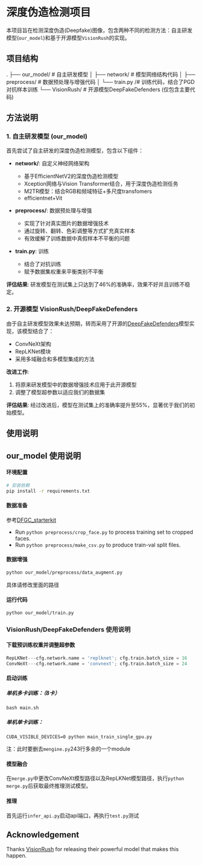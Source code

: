 # 深度伪造检测项目

本项目旨在检测深度伪造(Deepfake)图像，包含两种不同的检测方法：自主研发模型(`our_model`)和基于开源模型`VisionRush`的实现。

## 项目结构
.
├── our_model/ # 自主研发模型
│ ├── network/ # 模型网络结构代码
│ ├── preprocess/ # 数据预处理与增强代码
│ └── train.py /# 训练代码，结合了PGD对抗样本训练
└── VisionRush/ # 开源模型DeepFakeDefenders (仅包含主要代码)


## 方法说明

### 1. 自主研发模型 (our_model)

首先尝试了自主研发的深度伪造检测模型，包含以下组件：

- **network/**: 自定义神经网络架构
  - 基于EfficientNetV2的深度伪造检测模型
  - Xception网络与Vision Transformer结合，用于深度伪造检测任务
  - M2TR模型：结合RGB和频域特征+多尺度transfomers
  - efficientnet+Vit

- **preprocess/**: 数据预处理与增强
  - 实现了针对真实图片的数据增强技术
  - 通过旋转、翻转、色彩调整等方式扩充真实样本
  - 有效缓解了训练数据中真假样本不平衡的问题

- **train.py**: 训练
  - 结合了对抗训练
  - 赋予数据集权重来平衡类别不平衡

**评估结果**: 
研发模型在测试集上只达到了46%的准确率，效果不好并且训练不稳定。

### 2. 开源模型 VisionRush/DeepFakeDefenders

由于自主研发模型效果未达预期，转而采用了开源的[DeepFakeDefenders](https://github.com/VisionRush/DeepFakeDefenders)模型实现，该模型结合了：

- ConvNeXt架构
- RepLKNet模块
- 采用多域融合和多模型集成的方法

**改进工作**:
1. 将原来研发模型中的数据增强技术应用于此开源模型
2. 调整了模型超参数以适应我们的数据集

**评估结果**:
经过改进后，模型在测试集上的准确率提升至55%，显著优于我们的初始模型。

## 使用说明

## our_model 使用说明

#### 环境配置

```bash
# 安装依赖
pip install -r requirements.txt
```
#### 数据准备

参考[DFGC_starterkit](https://github.com/bomb2peng/DFGC_starterkit/tree/master)
* Run `python preprocess/crop_face.py` to process training set to cropped faces.  
* Run `python preprocess/make_csv.py` to produce train-val split files.

#### 数据增强

```bash
python our_model/preprocess/data_augment.py 
```
具体请修改里面的路径

#### 运行代码
```bash
python our_model/train.py 
```

### VisionRush/DeepFakeDefenders 使用说明

#### 下载预训练权重并调整超参数

```python
RepLKNet---cfg.network.name = 'replknet'; cfg.train.batch_size = 16
ConvNeXt---cfg.network.name = 'convnext'; cfg.train.batch_size = 24
```
####  启动训练
##### 单机多卡训练：（8卡）
```shell
bash main.sh
```
##### 单机单卡训练：
```shell
CUDA_VISIBLE_DEVICES=0 python main_train_single_gpu.py
```
注：此时要删去``mengine.py``243行多余的一个module

#### 模型融合
在``merge.py``中更改ConvNeXt模型路径以及RepLKNet模型路径，执行``python merge.py``后获取最终推理测试模型。

#### 推理

首先运行``infer_api.py``启动api端口，再执行``test.py``测试

## Acknowledgement
Thanks [VisionRush](https://github.com/VisionRush/DeepFakeDefenders) for releasing their powerful model that makes this happen. 


